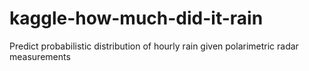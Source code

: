 # kaggle-how-much-did-it-rain
Predict probabilistic distribution of hourly rain given polarimetric radar measurements
